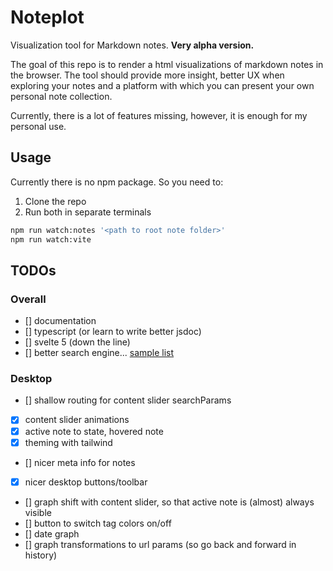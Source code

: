 # Noteplot

Visualization tool for Markdown notes. **Very alpha version.**

The goal of this repo is to render a html visualizations of markdown notes in
the browser. The tool should provide more insight, better UX when exploring your
notes and a platform with which you can present your own personal note
collection.

Currently, there is a lot of features missing, however, it is enough for my
personal use.

## Usage

Currently there is no npm package. So you need to:

1. Clone the repo
2. Run both in separate terminals

```bash
npm run watch:notes '<path to root note folder>'
npm run watch:vite
```

## TODOs

### Overall

- [] documentation
- [] typescript (or learn to write better jsdoc)
- [] svelte 5 (down the line)
- [] better search engine... [sample list](https://byby.dev/js-search-libraries)

### Desktop

- [] shallow routing for content slider searchParams
- [x] content slider animations
- [x] active note to state, hovered note
- [x] theming with tailwind
- [] nicer meta info for notes
- [x] nicer desktop buttons/toolbar
- [] graph shift with content slider, so that active note is (almost) always visible
- [] button to switch tag colors on/off
- [] date graph
- [] graph transformations to url params (so go back and forward in history)
